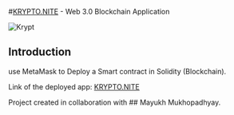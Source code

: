 #[KRYPTO.NITE](https://ephemeral-buttercream-402bfb.netlify.app/) - Web 3.0 Blockchain Application


![Krypt](https://iili.io/HjR9tKg.md.png)

## Introduction
use MetaMask to Deploy a Smart contract in Solidity (Blockchain).

Link of the deployed app: [KRYPTO.NITE](https://ephemeral-buttercream-402bfb.netlify.app/)




Project created in collaboration with ## Mayukh Mukhopadhyay.


